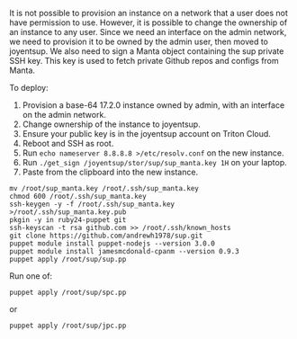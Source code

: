 It is not possible to provision an instance on a network that a user does not have permission to use. However, it is possible to change the ownership of an instance to any user. Since we need an interface on the admin network, we need to provision it to be owned by the admin user, then moved to joyentsup. We also need to sign a Manta object containing the sup private SSH key. This key is used to fetch private Github repos and configs from Manta.

To deploy:

1. Provision a base-64 17.2.0 instance owned by admin, with an interface on the admin network.
2. Change ownership of the instance to joyentsup.
3. Ensure your public key is in the joyentsup account on Triton Cloud.
4. Reboot and SSH as root.
5. Run `echo nameserver 8.8.8.8 >/etc/resolv.conf` on the new instance.
6. Run `./get_sign /joyentsup/stor/sup/sup_manta.key 1H` on your laptop.
7. Paste from the clipboard into the new instance.

```
mv /root/sup_manta.key /root/.ssh/sup_manta.key
chmod 600 /root/.ssh/sup_manta.key
ssh-keygen -y -f /root/.ssh/sup_manta.key >/root/.ssh/sup_manta.key.pub
pkgin -y in ruby24-puppet git
ssh-keyscan -t rsa github.com >> /root/.ssh/known_hosts
git clone https://github.com/andrewh1978/sup.git
puppet module install puppet-nodejs --version 3.0.0
puppet module install jamesmcdonald-cpanm --version 0.9.3
puppet apply /root/sup/sup.pp
```

Run one of:

```
puppet apply /root/sup/spc.pp
```

or

```
puppet apply /root/sup/jpc.pp
```
